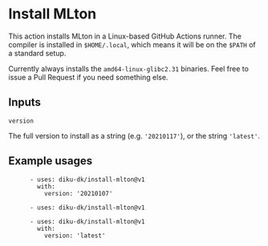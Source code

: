 # Install MLton

This action installs MLton in a Linux-based GitHub Actions runner.
The compiler is installed in `$HOME/.local`, which means it will be on
the `$PATH` of a standard setup.

Currently always installs the `amd64-linux-glibc2.31` binaries.  Feel
free to issue a Pull Request if you need something else.

## Inputs

`version`

The full version to install as a string (e.g. `'20210117'`), or the
string `'latest'`.

## Example usages

```
      - uses: diku-dk/install-mlton@v1
        with:
          version: '20210107'
```

```
      - uses: diku-dk/install-mlton@v1
```

```
      - uses: diku-dk/install-mlton@v1
        with:
          version: 'latest'
```
